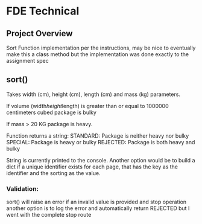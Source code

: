 # FDE Technical

## Project Overview
Sort Function implementation per the instructions, 
may be nice to eventually make this a class method but 
the implementation was done exactly to the assignment spec


## sort()
Takes width (cm), height (cm), length (cm)  and mass (kg) parameters. 


If volume (width*height*length) is greater than or equal to 1000000 centimeters
cubed package is bulky

If mass > 20 KG package is heavy.

Function returns a string:
	STANDARD: Package is neither heavy nor bulky
	SPECIAL: Package is heavy or bulky
	REJECTED: Package is both heavy and bulky

String is currently printed to the console. Another option would be to build a dict
if a unique identifier exists for each page, that has the key as the identifier and the 
sorting as the value. 

### Validation:
sort() will raise an error if an invalid value is provided and stop operation
another option is to log the error and automatically return REJECTED but I went 
with the complete stop route